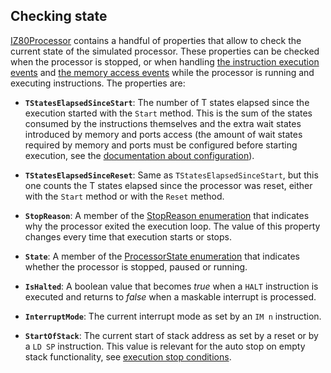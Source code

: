 ## Checking state

[IZ80Processor](../Main/IZ80Processor.cs) contains a handful of properties that allow to check the current state of the simulated processor. These properties can be checked when the processor is stopped, or when handling [the instruction execution events](InstructionExecutionFlow.md) and [the memory access events](MemoryAccessFlow.md) while the processor is running and executing instructions. The properties are:

* **`TStatesElapsedSinceStart`**: The number of T states elapsed since the execution started with the `Start` method. This is the sum of the states consumed by the instructions themselves and the extra wait states introduced by memory and ports access (the amount of wait states required by memory and ports must be configured before starting execution, see the [documentation about configuration](Configuration.md)).

* **`TStatesElapsedSinceReset`**: Same as `TStatesElapsedSinceStart`, but this one counts the T states elapsed since the processor was reset, either with the `Start` method or with the `Reset` method.

* **`StopReason`**: A member of the [StopReason enumeration](../Main/Enums/StopReason.cs) that indicates why the processor exited the execution loop. The value of this property changes every time that execution starts or stops.

* **`State`**: A member of the [ProcessorState enumeration](../Main/Enums/ProcessorState.cs) that indicates whether the processor is stopped, paused or running.

* **`IsHalted`**: A boolean value that becomes _true_ when a `HALT` instruction is executed and returns to _false_ when a maskable interrupt is processed.

* **`InterruptMode`**: The current interrupt mode as set by an `IM n` instruction.

* **`StartOfStack`**: The current start of stack address as set by a reset or by a `LD SP` instruction. This value is relevant for the auto stop on empty stack functionality, see [execution stop conditions](StopConditions.md).